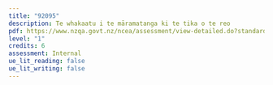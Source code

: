 ```yaml
---
title: "92095"
description: Te whakaatu i te māramatanga ki te tika o te reo
pdf: https://www.nzqa.govt.nz/ncea/assessment/view-detailed.do?standardNumber=92095
level: "1"
credits: 6
assessment: Internal
ue_lit_reading: false
ue_lit_writing: false
---
```

